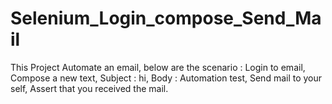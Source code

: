 # Selenium_Login_compose_Send_Mail
This Project Automate an email, below are the scenario :
Login to email,
Compose a new text,
Subject : hi,
Body : Automation test,
Send mail to your self,
Assert that you received the mail.

